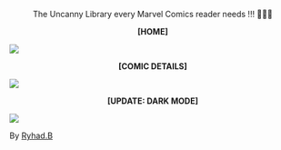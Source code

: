 <p align="center">The Uncanny Library every Marvel Comics reader needs !!! 👊💪🙌</p>

<p align="center"><strong>[HOME]</strong></p>
<img src="./screenshots/home-image.png" />

<p align="center"><strong>[COMIC DETAILS]</strong></p>
<img src="./screenshots/details-image-02.png" />

<p align="center"><strong>[UPDATE: DARK MODE]</strong></p>
<img src="./screenshots/dark-mode-home.png" />

<p>By <a href="https://ryhad.com">Ryhad.B</a> </p>

</p>
